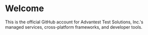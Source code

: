 # Welcome
This is the official GitHub account for Advantest Test Solutions, Inc.'s managed services, cross-platform frameworks, and developer tools.
